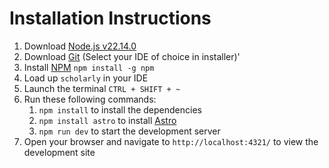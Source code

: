 # Installation Instructions

1. Download [Node.js v22.14.0](https://nodejs.org/en/download/releases/)
2. Download [Git](https://git-scm.com/downloads) (Select your IDE of choice in installer)'
3. Install [NPM](https://docs.npmjs.com/downloading-and-installing-node-js-and-npm) `npm install -g npm`
3. Load up `scholarly` in your IDE 
4. Launch the terminal `CTRL + SHIFT + ~`
5. Run these following commands:
   1. `npm install` to install the dependencies
   2. `npm install astro` to install [Astro](https://docs.astro.build/en/install-and-setup/#manual-setup)
   3. `npm run dev` to start the development server
6. Open your browser and navigate to `http://localhost:4321/` to view the development site